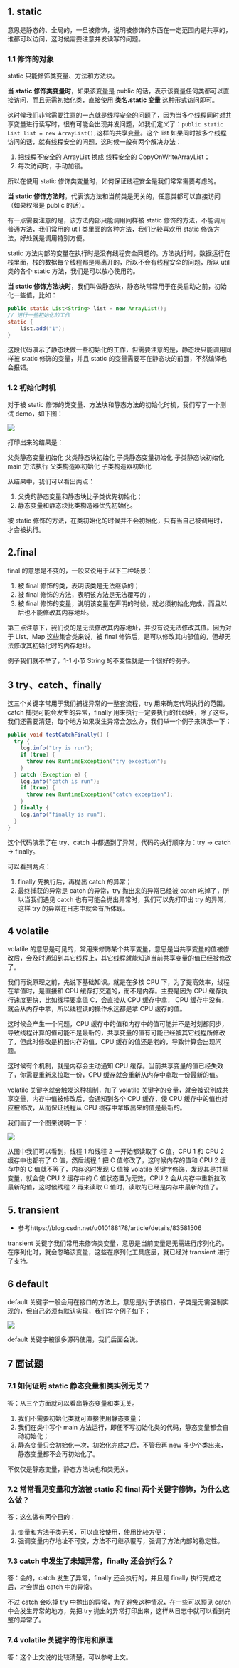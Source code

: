 ## 1. static

意思是静态的、全局的，一旦被修饰，说明被修饰的东西在一定范围内是共享的，谁都可以访问，这时候需要注意并发读写的问题。

### 1.1 修饰的对象

static 只能修饰类变量、方法和方法块。

**当 static 修饰类变量时**，如果该变量是 public 的话，表示该变量任何类都可以直接访问，而且无需初始化类，直接使用 **类名.static 变量** 这种形式访问即可。

这时候我们非常需要注意的一点就是线程安全的问题了，因为当多个线程同时对共享变量进行读写时，很有可能会出现并发问题，如我们定义了：`public static List list = new ArrayList();`这样的共享变量。这个 list 如果同时被多个线程访问的话，就有线程安全的问题，这时候一般有两个解决办法：

1. 把线程不安全的 ArrayList 换成 线程安全的 CopyOnWriteArrayList；
2. 每次访问时，手动加锁。

所以在使用 static 修饰类变量时，如何保证线程安全是我们常常需要考虑的。

**当 static 修饰方法时**，代表该方法和当前类是无关的，任意类都可以直接访问（如果权限是 public 的话）。

有一点需要注意的是，该方法内部只能调用同样被 static 修饰的方法，不能调用普通方法，我们常用的 util 类里面的各种方法，我们比较喜欢用 static 修饰方法，好处就是调用特别方便。

static 方法内部的变量在执行时是没有线程安全问题的。方法执行时，数据运行在栈里面，栈的数据每个线程都是隔离开的，所以不会有线程安全的问题，所以 util 类的各个 static 方法，我们是可以放心使用的。

**当 static 修饰方法块时**，我们叫做静态块，静态块常常用于在类启动之前，初始化一些值，比如：

```java
public static List<String> list = new ArrayList();
// 进行一些初始化的工作
static {
    list.add("1");
}
```

这段代码演示了静态块做一些初始化的工作，但需要注意的是，静态块只能调用同样被 static 修饰的变量，并且 static 的变量需要写在静态块的前面，不然编译也会报错。

### 1.2 初始化时机

对于被 static 修饰的类变量、方法块和静态方法的初始化时机，我们写了一个测试 demo，如下图：

![](./img/2/1.jpeg)

打印出来的结果是：

父类静态变量初始化
父类静态块初始化
子类静态变量初始化
子类静态块初始化
main 方法执行
父类构造器初始化
子类构造器初始化

从结果中，我们可以看出两点：

1. 父类的静态变量和静态块比子类优先初始化；
2. 静态变量和静态块比类构造器优先初始化。

被 static 修饰的方法，在类初始化的时候并不会初始化，只有当自己被调用时，才会被执行。

## 2.final

final 的意思是不变的，一般来说用于以下三种场景：

1. 被 final 修饰的类，表明该类是无法继承的；
2. 被 final 修饰的方法，表明该方法是无法覆写的；
3. 被 final 修饰的变量，说明该变量在声明的时候，就必须初始化完成，而且以后也不能修改其内存地址。

第三点注意下，我们说的是无法修改其内存地址，并没有说无法修改其值。因为对于 List、Map 这些集合类来说，被 final 修饰后，是可以修改其内部值的，但却无法修改其初始化时的内存地址。

例子我们就不举了，1-1 小节 String 的不变性就是一个很好的例子。

## 3 try、catch、finally

这三个关键字常用于我们捕捉异常的一整套流程，try 用来确定代码执行的范围，catch 捕捉可能会发生的异常，finally 用来执行一定要执行的代码块，除了这些，我们还需要清楚，每个地方如果发生异常会怎么办，我们举一个例子来演示一下：

```java
public void testCatchFinally() {
  try {
    log.info("try is run");
    if (true) {
      throw new RuntimeException("try exception");
    }
  } catch (Exception e) {
    log.info("catch is run");
    if (true) {
      throw new RuntimeException("catch exception");
    }
  } finally {
    log.info("finally is run");
  }
}
```



这个代码演示了在 try、catch 中都遇到了异常，代码的执行顺序为：try -> catch -> finally。

可以看到两点：

1. finally 先执行后，再抛出 catch 的异常；
2. 最终捕获的异常是 catch 的异常，try 抛出来的异常已经被 catch 吃掉了，所以当我们遇见 catch 也有可能会抛出异常时，我们可以先打印出 try 的异常，这样 try 的异常在日志中就会有所体现。

## 4 volatile

volatile 的意思是可见的，常用来修饰某个共享变量，意思是当共享变量的值被修改后，会及时通知到其它线程上，其它线程就能知道当前共享变量的值已经被修改了。

我们再说原理之前，先说下基础知识。就是在多核 CPU 下，为了提高效率，线程在拿值时，是直接和 CPU 缓存打交道的，而不是内存。主要是因为 CPU 缓存执行速度更快，比如线程要拿值 C，会直接从 CPU 缓存中拿， CPU 缓存中没有，就会从内存中拿，所以线程读的操作永远都是拿 CPU 缓存的值。

这时候会产生一个问题，CPU 缓存中的值和内存中的值可能并不是时刻都同步，导致线程计算的值可能不是最新的，共享变量的值有可能已经被其它线程所修改了，但此时修改是机器内存的值，CPU 缓存的值还是老的，导致计算会出现问题。

这时候有个机制，就是内存会主动通知 CPU 缓存。当前共享变量的值已经失效了，你需要重新来拉取一份，CPU 缓存就会重新从内存中拿取一份最新的值。

volatile 关键字就会触发这种机制，加了 volatile 关键字的变量，就会被识别成共享变量，内存中值被修改后，会通知到各个 CPU 缓存，使 CPU 缓存中的值也对应被修改，从而保证线程从 CPU 缓存中拿取出来的值是最新的。

我们画了一个图来说明一下：

![](./img/2/2.jpeg)

从图中我们可以看到，线程 1 和线程 2 一开始都读取了 C 值，CPU 1 和 CPU 2 缓存中也都有了 C 值，然后线程 1 把 C 值修改了，这时候内存的值和 CPU 2 缓存中的 C 值就不等了，内存这时发现 C 值被 volatile 关键字修饰，发现其是共享变量，就会使 CPU 2 缓存中的 C 值状态置为无效，CPU 2 会从内存中重新拉取最新的值，这时候线程 2 再来读取 C 值时，读取的已经是内存中最新的值了。

## 5. transient

- 参考https://blog.csdn.net/u010188178/article/details/83581506

transient 关键字我们常用来修饰类变量，意思是当前变量是无需进行序列化的。在序列化时，就会忽略该变量，这些在序列化工具底层，就已经对 transient 进行了支持。

## 6 default

default 关键字一般会用在接口的方法上，意思是对于该接口，子类是无需强制实现的，但自己必须有默认实现，我们举个例子如下：

![](./img/2/3.jpeg)

default 关键字被很多源码使用，我们后面会说。

## 7 面试题



### 7.1 如何证明 static 静态变量和类实例无关？

答：从三个方面就可以看出静态变量和类无关。

1. 我们不需要初始化类就可直接使用静态变量；
2. 我们在类中写个 main 方法运行，即便不写初始化类的代码，静态变量都会自动初始化；
3. 静态变量只会初始化一次，初始化完成之后，不管我再 new 多少个类出来，静态变量都不会再初始化了。

不仅仅是静态变量，静态方法块也和类无关。



### 7.2 常常看见变量和方法被 static 和 final 两个关键字修饰，为什么这么做？

答：这么做有两个目的：

1. 变量和方法于类无关，可以直接使用，使用比较方便；
2. 强调变量内存地址不可变，方法不可继承覆写，强调了方法内部的稳定性。



### 7.3 catch 中发生了未知异常，finally 还会执行么？

答：会的，catch 发生了异常，finally 还会执行的，并且是 finally 执行完成之后，才会抛出 catch 中的异常。

不过 catch 会吃掉 try 中抛出的异常，为了避免这种情况，在一些可以预见 catch 中会发生异常的地方，先把 try 抛出的异常打印出来，这样从日志中就可以看到完整的异常了。



### 7.4 volatile 关键字的作用和原理

答：这个上文说的比较清楚，可以参考上文。